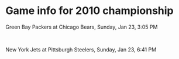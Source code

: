 # Game info for 2010 championship

Green Bay Packers at Chicago Bears, Sunday, Jan 23, 3:05 PM


<br/>

New York Jets at Pittsburgh Steelers, Sunday, Jan 23, 6:41 PM

